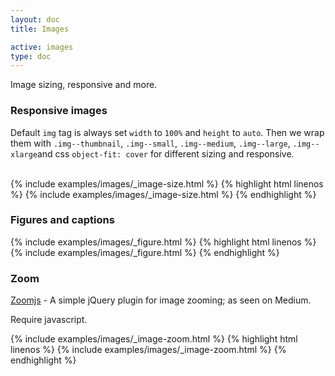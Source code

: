 ```yaml
---
layout: doc
title: Images

active: images
type: doc
---
```


<p class="lead">
	Image sizing, responsive and more.
</p>


<h3 class="panel-doc__heading">Responsive images</h3>
Default <code>img</code> tag is always set <code>width</code> to <code>100%</code> and <code>height</code> to <code>auto</code>. Then we wrap them with <code>.img--thumbnail</code>, <code>.img--small</code>, <code>.img--medium</code>, <code>.img--large</code>, <code>.img--xlarge</code>and css <code>object-fit: cover</code> for different sizing and responsive.
<br /><br />

{% include examples/images/_image-size.html %}
{% highlight html linenos %}
	{% include examples/images/_image-size.html %}
{% endhighlight %}


<h3 class="panel-doc__heading">Figures and captions</h3>
{% include examples/images/_figure.html %}
{% highlight html linenos %}
	{% include examples/images/_figure.html %}
{% endhighlight %}


<h3 class="panel-doc__heading">Zoom</h3>
<p><a href="https://github.com/fat/zoom.js" title="zoomjs" target="_blank">Zoomjs</a> - A simple jQuery plugin for image zooming; as seen on Medium.</p>


<div class="notice-message">
	<div class="notice notice--warning">
		Require javascript.
	</div>
</div>


{% include examples/images/_image-zoom.html %}
{% highlight html linenos %}
	{% include examples/images/_image-zoom.html %}
{% endhighlight %}